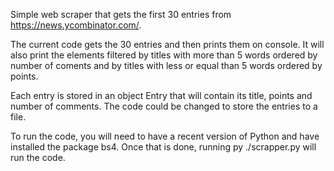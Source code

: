 Simple web scraper that gets the first 30 entries from https://news.ycombinator.com/.

The current code gets the 30 entries and then prints them on console. It will also print
the elements filtered by titles with more than 5 words ordered by number of coments
and by titles with less or equal than 5 words ordered by points.

Each entry is stored in an object Entry that will contain its title, points and number of comments.
The code could be changed to store the entries to a file.

To run the code, you will need to have a recent version of Python and have installed 
the package bs4. Once that is done, running py ./scrapper.py will run the code.
